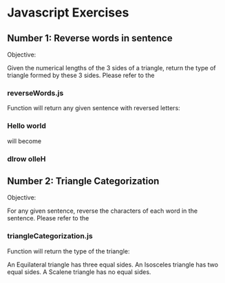 # Javascript Exercises

## Number 1: Reverse words in sentence

Objective: 

Given the numerical lengths of the 3 sides of a triangle, return the type of triangle formed by these 3 sides.
Please refer to the 
### reverseWords.js

Function will return any given sentence with reversed letters:

### Hello world 

will become

### dlrow olleH


## Number 2: Triangle Categorization

Objective:

For any given sentence, reverse the characters of each word in the sentence.
Please refer to the 
### triangleCategorization.js

Function will return the type of the triangle:

An Equilateral triangle has three equal sides.
An Isosceles triangle has two equal sides. 
A Scalene triangle has no equal sides.
